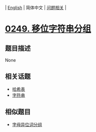 
| [English](README_EN.md) | 简体中文 | [问题相关](QUESTION.md) |
# [0249. 移位字符串分组](https://leetcode-cn.com/problems/group-shifted-strings/)
## 题目描述
None
## 相关话题
- [哈希表](https://leetcode-cn.com/tag/hash-table)
- [字符串](https://leetcode-cn.com/tag/string)
## 相似题目
- [字母异位词分组](../0049/README.md)
